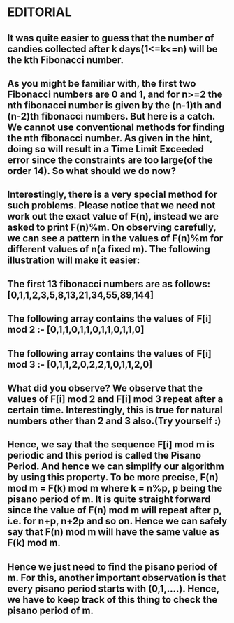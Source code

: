 # EDITORIAL

## It was quite easier to guess that the number of candies collected after k days(1<=k<=n) will be the kth Fibonacci number.
## As you might be familiar with, the first two Fibonacci numbers are 0 and 1, and for n>=2 the nth fibonacci number is given by the (n-1)th and (n-2)th fibonacci numbers. But here is a catch. We cannot use conventional methods for finding the nth fibonacci number. As given in the hint, doing so will result in a Time Limit Exceeded error since the constraints are too large(of the order 14). So what should we do now?

## Interestingly, there is a very special method for such problems. Please notice that we need not work out the exact value of F(n), instead we are asked to print F(n)%m. On observing carefully, we can see a pattern in the values of F(n)%m for different values of n(a fixed m). The following illustration will make it easier:

## The first 13 fibonacci numbers are as follows: [0,1,1,2,3,5,8,13,21,34,55,89,144]
## The following array contains the values of F[i] mod 2 :- [0,1,1,0,1,1,0,1,1,0,1,1,0]
## The following array contains the values of F[i] mod 3 :- [0,1,1,2,0,2,2,1,0,1,1,2,0]
## What did you observe? We observe that the values of F[i] mod 2 and F[i] mod 3 repeat after a certain time. Interestingly, this is true for natural numbers other than 2 and 3 also.(Try yourself :)

## Hence, we say that the sequence F[i] mod m is periodic and this period is called the Pisano Period. And hence we can simplify our algorithm by using this property. To be more precise, F(n) mod m = F(k) mod m where k = n%p, p being the pisano period of m. It is quite straight forward since the value of F(n) mod m will repeat after p, i.e. for n+p, n+2p and so on. Hence we can safely say that F(n) mod m will have the same value as F(k) mod m. 

## Hence we just need to find the pisano period of m. For this, another important observation is that every pisano period starts with (0,1,....). Hence, we have to keep track of this thing to check the pisano period of m.










